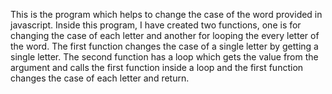 This is the program which helps to change the case of the word provided in javascript.
Inside this program,  I have created two functions, one is for changing the case of each letter and another for looping the every letter of the word.
The first function changes the case of a single letter by getting a single letter.
The second function has a loop which gets the value from the argument and calls the first function inside a loop and the first function changes the case of each letter and return.

